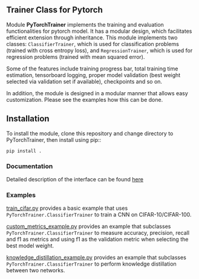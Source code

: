 ## Trainer Class for Pytorch
Module **PyTorchTrainer** implements the training and evaluation functionalities for pytorch model. It has a modular design, which facilitates efficient extension through inheritance. This module implements two classes: `ClassifierTrainer`, which is used for classification problems (trained with cross entropy loss), and `RegressionTrainer`, which is used for regression problems (trained with mean squared error). 


Some of the features include training progress bar, total training time estimation, tensorboard logging, proper model validation (best weight selected via validation set if available), checkpoints and so on.


In addition, the module is designed in a modular manner that allows easy customization. Please see the examples how this can be done.  

## Installation
To install the module, clone this repository and change directory to PyTorchTrainer, then install using pip::

    pip install .  

### Documentation 
Detailed description of the interface can be found [here](https://github.com/viebboy/PyTorchTrainer/blob/master/interface.md)

### Examples
[train_cifar.py](https://github.com/viebboy/PyTorchTrainer/blob/master/examples/train_cifar.py) provides a basic example that uses `PyTorchTrainer.ClassifierTrainer` to train a CNN on CIFAR-10/CIFAR-100. 

[custom_metrics_example.py](https://github.com/viebboy/PyTorchTrainer/blob/master/examples/custom_metrics_example.py) provides an example that subclasses `PyTorchTrainer.ClassifierTrainer` to measure accuracy, precision, recall and f1 as metrics and using f1 as the validation metric when selecting the best model weight.  

[knowledge_distillation_example.py](https://github.com/viebboy/PyTorchTrainer/blob/master/examples/knowledge_distillation_example.py) provides an example that subclasses `PyTorchTrainer.ClassifierTrainer` to perform knowledge distillation between two networks.   

 
